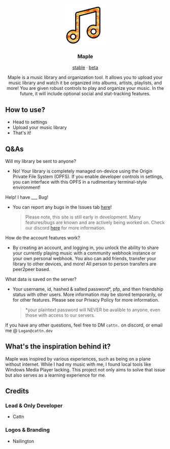 <p align="center">
    <img src="resources/maple_main_icon.png" width="128" alt="Maple Icon"/>
</p>

<h3 align="center">
    <strong>Maple</strong>
</h3>

<p align="center">
    <a href="https://maple.cattn.dev/" target="_blank">stable</a> · <a href="https://beta.cattn.dev/" target="_blank">beta</a>
</p>

<p align="center">
    Maple is a music library and organization tool. It allows you to upload your music library and watch it be organized into albums, artists, playlists, and more! You are given robust controls to play and organize your music. In the future, it will include optional social and stat-tracking features.
</p>

## How to use?

- Head to settings
- Upload your music library
- That's it!

## Q&As

Will my library be sent to anyone?

- No! Your library is completely managed on-device using the Origin Private File System (OPFS). If you enable developer controls in settings, you can interface with this OPFS in a rudimentary terminal-style environment!

Help! I have \_\_\_ Bug!

- You can report any bugs in the Issues tab [here](https://github.com/Maple-Development/Maple/issues)!
  > Please note, this site is still early in development. Many features/bugs are known and are actively being worked on. Check our discord [here](https://discord.gg/Wxrp73HVj4) for more information.

How do the account features work?

- By creating an account, and logging in, you unlock the ability to share your currently playing music with a community webhook instance or your own personal webhook. You also can add friends, transfer your library to other devices, and more! All person to person transfers are peer2peer based.

What data is saved on the server?

- Your username, id, hashed & salted password*, pfp, and then friendship status with other users. More information may be stored temporarily, or for other features. Please see our Privacy Policy for more information.
  > *your plaintext password will NEVER be avalible to anyone, even those with access to our servers.

If you have any other questions, feel free to DM `cattn.` on discord, or email me @ `Logan@cattn.dev`

## What's the inspiration behind it?

Maple was inspired by various experiences, such as being on a plane without internet. While I had my music with me, I found local tools like Windows Media Player lacking. This project not only aims to solve that issue but also serves as a learning experience for me.

## Credits

### Lead & Only Developer

- Cattn

### Logos & Branding

- Nailington
